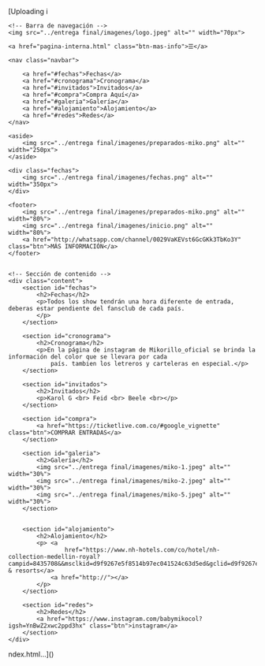 [Uploading i<!DOCTYPE html>
<html lang="es">

<head>
    <meta charset="UTF-8">
    <meta http-equiv="X-UA-Compatible" content="IE=edge">
    <meta name="viewport" content="width=device-width, initial-scale=1.0">
    <title>XOXO tour</title>
    <link rel="stylesheet" href="estilo/styles.css">
</head>

<body>

    <!-- Barra de navegación -->
    <img src="../entrega final/imagenes/logo.jpeg" alt="" width="70px">

    <a href="pagina-interna.html" class="btn-mas-info">☰</a>

    <nav class="navbar">

        <a href="#fechas">Fechas</a>
        <a href="#cronograma">Cronograma</a>
        <a href="#invitados">Invitados</a>
        <a href="#compra">Compra Aquí</a>
        <a href="#galeria">Galería</a>
        <a href="#alojamiento">Alojamiento</a>
        <a href="#redes">Redes</a>
    </nav>

    <aside>
        <img src="../entrega final/imagenes/preparados-miko.png" alt="" width="250px">
    </aside>

    <div class="fechas">
        <img src="../entrega final/imagenes/fechas.png" alt="" width="350px">
    </div>

    <footer>
        <img src="../entrega final/imagenes/preparados-miko.png" alt="" width="80%">
        <img src="../entrega final/imagenes/inicio.png" alt="" width="80%">
        <a href="http://whatsapp.com/channel/0029VaKEVst6GcGKk3TbKo3Y" class="btn">MÁS INFORMACIÓN</a>
    </footer>


    <!-- Sección de contenido -->
    <div class="content">
        <section id="fechas">
            <h2>Fechas</h2>
            <p>Todos los show tendrán una hora diferente de entrada, deberas estar pendiente del fansclub de cada país.
            </p>
        </section>

        <section id="cronograma">
            <h2>Cronograma</h2>
            <p>En la página de instagram de Mikorillo_oficial se brinda la información del color que se llevara por cada
                país. tambien los letreros y carteleras en especial.</p>
        </section>

        <section id="invitados">
            <h2>Invitados</h2>
            <p>Karol G <br> Feid <br> Beele <br></p>
        </section>

        <section id="compra">
            <a href="https://ticketlive.com.co/#google_vignette" class="btn">COMPRAR ENTRADAS</a>
        </section>

        <section id="galeria">
            <h2>Galería</h2>
            <img src="../entrega final/imagenes/miko-1.jpeg" alt="" width="30%">
            <img src="../entrega final/imagenes/miko-2.jpeg" alt="" width="30%">
            <img src="../entrega final/imagenes/miko-5.jpeg" alt="" width="30%">
        </section>


        <section id="alojamiento">
            <h2>Alojamiento</h2>
            <p> <a
                    href="https://www.nh-hotels.com/co/hotel/nh-collection-medellin-royal?campid=8435708&&msclkid=d9f9267e5f8514b97ec041524c63d5ed&gclid=d9f9267e5f8514b97ec041524c63d5ed&gclsrc=3p.ds">hotels & resorts</a>
                <a href="http://"></a>    
            </p>
        </section>

        <section id="redes">
            <h2>Redes</h2>
            <a href="https://www.instagram.com/babymikocol?igsh=YnBwZ2xwc2ppd3hx" class="btn">instagram</a>
        </section>
    </div>
</body>

</html>ndex.html…]()
